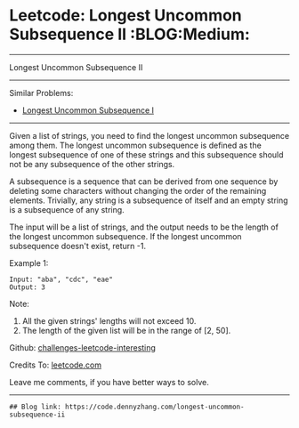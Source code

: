 # Leetcode: Longest Uncommon Subsequence II     :BLOG:Medium:


---

Longest Uncommon Subsequence II  

---

Similar Problems:  
-   [Longest Uncommon Subsequence I](https://code.dennyzhang.com/longest-uncommon-subsequence-i)

---

Given a list of strings, you need to find the longest uncommon subsequence among them. The longest uncommon subsequence is defined as the longest subsequence of one of these strings and this subsequence should not be any subsequence of the other strings.  

A subsequence is a sequence that can be derived from one sequence by deleting some characters without changing the order of the remaining elements. Trivially, any string is a subsequence of itself and an empty string is a subsequence of any string.  

The input will be a list of strings, and the output needs to be the length of the longest uncommon subsequence. If the longest uncommon subsequence doesn't exist, return -1.  

Example 1:  

    Input: "aba", "cdc", "eae"
    Output: 3

Note:  

1.  All the given strings' lengths will not exceed 10.
2.  The length of the given list will be in the range of [2, 50].

Github: [challenges-leetcode-interesting](https://github.com/DennyZhang/challenges-leetcode-interesting/tree/master/longest-uncommon-subsequence-ii)  

Credits To: [leetcode.com](https://leetcode.com/problems/longest-uncommon-subsequence-ii/description/)  

Leave me comments, if you have better ways to solve.  

---

    ## Blog link: https://code.dennyzhang.com/longest-uncommon-subsequence-ii